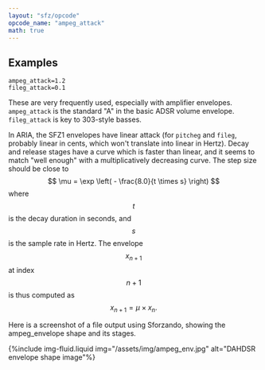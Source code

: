 ```yaml
---
layout: "sfz/opcode"
opcode_name: "ampeg_attack"
math: true
---
```

## Examples

```
ampeg_attack=1.2
fileg_attack=0.1
```

These are very frequently used, especially with amplifier envelopes.
`ampeg_attack` is the standard "A" in the basic ADSR volume envelope.
`fileg_attack` is key to 303-style basses.

In ARIA, the SFZ1 envelopes have linear attack (for `pitcheg` and `fileg`,
probably linear in cents, which won't translate into linear in Hertz).
Decay and release stages have a curve which is faster than linear, and it
seems to match "well enough"  with a multiplicatively decreasing curve.
The step size should be close to
$$ \mu = \exp \left( - \frac{8.0}{t \times s} \right) $$
where $$t$$ is the decay duration in seconds, and $$s$$ is the sample rate in Hertz.
The envelope $$x_{n+1}$$ at index $$n+1$$ is thus computed as
$$ x_{n+1} = \mu \times x_{n}. $$

Here is a screenshot of a file output using Sforzando, showing the
ampeg_envelope shape and its stages.

{%include img-fluid.liquid
  img="/assets/img/ampeg_env.jpg"
  alt="DAHDSR envelope shape image"%}
